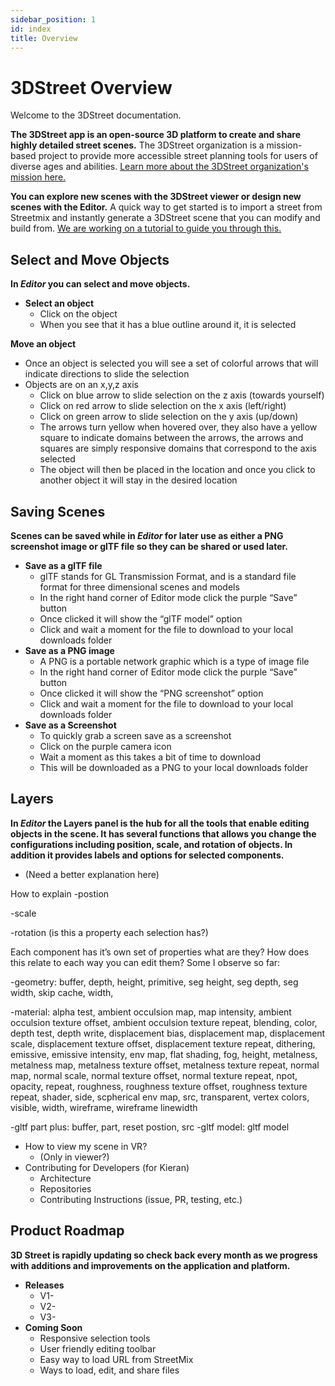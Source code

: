 ```yaml
---
sidebar_position: 1
id: index
title: Overview
---
```


# 3DStreet Overview

Welcome to the 3DStreet documentation.

**The 3DStreet app is an open-source 3D platform to create and share highly detailed street scenes.** The 3DStreet organization is a mission-based project to provide more accessible street planning tools for users of diverse ages and abilities. [Learn more about the 3DStreet organization's mission here.](./why-3dstreet)

**You can explore new scenes with the 3DStreet viewer or design new scenes with the Editor.** A quick way to get started is to import a street from Streetmix and instantly generate a 3DStreet scene that you can modify and build from. [We are working on a tutorial to guide you through this.](./tutorial-streetmix-to-3dstreet/tutorial-welcome-streetmix-3dstreet)



## Select and Move Objects

**In *Editor* you can select and move objects.** 

- **Select an object**
    - Click on the object
    - When you see that it has a blue outline around it, it is selected

**Move an object**

- Once an object is selected you will see a set of colorful arrows that will indicate directions to slide the selection
- Objects are on an x,y,z axis
    - Click on blue arrow to slide selection on the z axis (towards yourself)
    - Click on red arrow to slide selection on the x axis (left/right)
    - Click on green arrow to slide selection on the y axis (up/down)
    - The arrows turn yellow when hovered over, they also have a yellow square to indicate domains between the arrows, the arrows and squares are simply responsive domains that correspond to the axis selected
    - The object will then be placed in the location and once you click to another object it will stay in the desired location

## Saving Scenes

**Scenes can be saved while in *Editor* for later use as either a PNG screenshot image or glTF file so they can be shared or used later.** 

- **Save as a glTF file**
    - glTF stands for GL Transmission Format, and is a standard file format for three dimensional scenes and models
    - In the right hand corner of Editor mode click the purple “Save” button
    - Once clicked it will show the “glTF model” option
    - Click and wait a moment for the file to download to your local downloads folder
- **Save as a PNG image**
    - A PNG is a portable network graphic which is a type of image file
    - In the right hand corner of Editor mode click the purple “Save” button
    - Once clicked it will show the “PNG screenshot” option
    - Click and wait a moment for the file to download to your local downloads folder
- **Save as a Screenshot**
    - To quickly grab a screen save as a screenshot
    - Click on the purple camera icon
    - Wait a moment as this takes a bit of time to download
    - This will be downloaded as a PNG to your local downloads folder

## Layers

**In *Editor* the Layers panel is the hub for all the tools that enable editing objects in the scene. It has several functions that allows you change the configurations including position, scale, and rotation of objects. In addition it provides labels and options for selected components.** 

- (Need a better explanation here)

How to explain 
-postion

-scale

-rotation (is this a property each selection has?)

Each component has it’s own set of properties what are they? 
How does this relate to each way you can edit them? 
Some I observe so far: 

-geometry: buffer, depth, height, primitive, seg height, seg depth, seg width, skip cache, width, 

-material: alpha test, ambient occulsion map, map intensity, ambient occulsion texture offset, ambient occulsion texture repeat, blending, color, depth test, depth write, displacement bias, displacement map, displacement scale, displacement texture offset, displacement texture repeat, dithering, emissive, emissive intensity, env map, flat shading, fog, height, metalness, metalness map, metalness texture offset, metalness texture repeat, normal map, normal scale, normal texture offset, normal texture repeat, npot, opacity, repeat, roughness, roughness texture offset, roughness texture repeat, shader, side, scpherical env map, src, transparent, vertex colors, visible, width, wireframe, wireframe linewidth

-gltf part plus: buffer, part, reset postion, src
-gltf model: gltf model

- How to view my scene in VR?
    - (Only in viewer?)
- Contributing for Developers (for Kieran)
    - Architecture
    - Repositories
    - Contributing Instructions (issue, PR, testing, etc.)

## Product Roadmap

**3D Street is rapidly updating so check back every month as we progress with additions and improvements on the application and platform.** 

- **Releases**
    - V1-
    - V2-
    - V3-
- **Coming Soon**
    - Responsive selection tools
    - User friendly editing toolbar
    - Easy way to load URL from StreetMix
    - Ways to load, edit, and share files